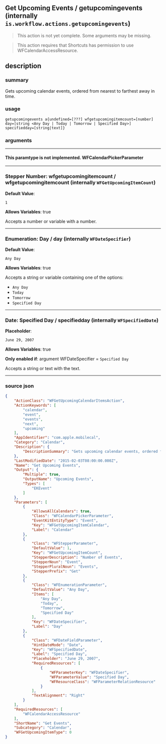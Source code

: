 
## Get Upcoming Events / getupcomingevents (internally `is.workflow.actions.getupcomingevents`)

> This action is not yet complete. Some arguments may be missing.

> This action requires that Shortcuts has permission to use WFCalendarAccessResource.


## description

### summary

Gets upcoming calendar events, ordered from nearest to farthest away in time.


### usage
```
getupcomingevents a{undefined=[???] wfgetupcomingitemcount=[number] day=[string <Any Day | Today | Tomorrow | Specified Day>] specifiedday=[string|text]}
```

### arguments

---

#### This paramtype is not implemented. WFCalendarPickerParameter

---

### Stepper Number: wfgetupcomingitemcount / wfgetupcomingitemcount (internally `WFGetUpcomingItemCount`)
**Default Value**:
```
1
```
**Allows Variables**: true



Accepts a number 
or variable
with a number.

---

### Enumeration: Day / day (internally `WFDateSpecifier`)
**Default Value**:
```
Any Day
```
**Allows Variables**: true



Accepts a string 
or variable
containing one of the options:

- `Any Day`
- `Today`
- `Tomorrow`
- `Specified Day`

---

### Date: Specified Day / specifiedday (internally `WFSpecifiedDate`)
**Placeholder**:
```
June 29, 2007
```
**Allows Variables**: true

**Only enabled if**: argument WFDateSpecifier = `Specified Day`

Accepts a string 
or text
with the text.

---

### source json

```json
{
	"ActionClass": "WFGetUpcomingCalendarItemsAction",
	"ActionKeywords": [
		"calendar",
		"event",
		"events",
		"next",
		"upcoming"
	],
	"AppIdentifier": "com.apple.mobilecal",
	"Category": "Calendar",
	"Description": {
		"DescriptionSummary": "Gets upcoming calendar events, ordered from nearest to farthest away in time."
	},
	"LastModifiedDate": "2015-02-03T08:00:00.000Z",
	"Name": "Get Upcoming Events",
	"Output": {
		"Multiple": true,
		"OutputName": "Upcoming Events",
		"Types": [
			"EKEvent"
		]
	},
	"Parameters": [
		{
			"AllowsAllCalendars": true,
			"Class": "WFCalendarPickerParameter",
			"EventKitEntityType": "Event",
			"Key": "WFGetUpcomingItemCalendar",
			"Label": "Calendar"
		},
		{
			"Class": "WFStepperParameter",
			"DefaultValue": 1,
			"Key": "WFGetUpcomingItemCount",
			"StepperDescription": "Number of Events",
			"StepperNoun": "Event",
			"StepperPluralNoun": "Events",
			"StepperPrefix": "Get"
		},
		{
			"Class": "WFEnumerationParameter",
			"DefaultValue": "Any Day",
			"Items": [
				"Any Day",
				"Today",
				"Tomorrow",
				"Specified Day"
			],
			"Key": "WFDateSpecifier",
			"Label": "Day"
		},
		{
			"Class": "WFDateFieldParameter",
			"HintDateMode": "Date",
			"Key": "WFSpecifiedDate",
			"Label": "Specified Day",
			"Placeholder": "June 29, 2007",
			"RequiredResources": [
				{
					"WFParameterKey": "WFDateSpecifier",
					"WFParameterValue": "Specified Day",
					"WFResourceClass": "WFParameterRelationResource"
				}
			],
			"TextAlignment": "Right"
		}
	],
	"RequiredResources": [
		"WFCalendarAccessResource"
	],
	"ShortName": "Get Events",
	"Subcategory": "Calendar",
	"WFGetUpcomingItemType": 0
}
```
